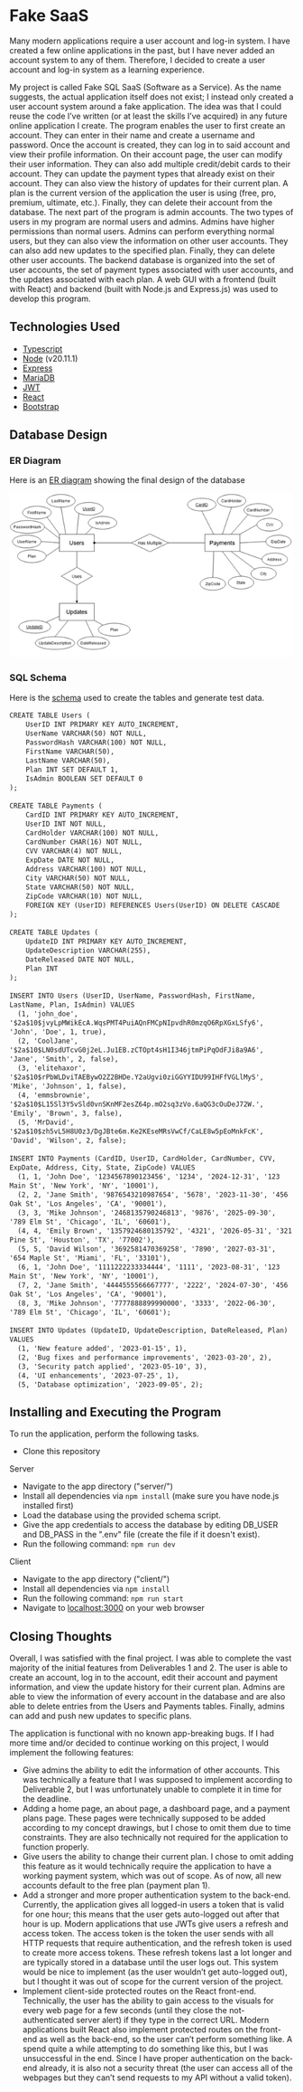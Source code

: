# Fake SaaS
Many modern applications require a user account and log-in system. I have created a few online applications in the past, but I have never added an account system to any of them. Therefore, I decided to create a user account and log-in system as a learning experience.

My project is called Fake SQL SaaS (Software as a Service). As the name suggests, the actual application itself does not exist; I instead only created a user account system around a fake application. The idea was that I could reuse the code I’ve written (or at least the skills I’ve acquired) in any future online application I create. The program enables the user to first create an account. They can enter in their name and create a username and password. Once the account is created, they can log in to said account and view their profile information. On their account page, the user can modify their user information. They can also add multiple credit/debit cards to their account. They can update the payment types that already exist on their account. They can also view the history of updates for their current plan. A plan is the current version of the application the user is using (free, pro, premium, ultimate, etc.). Finally, they can delete their account from the database. The next part of the program is admin accounts. The two types of users in my program are normal users and admins. Admins have higher permissions than normal users. Admins can perform everything normal users, but they can also view the information on other user accounts. They can also add new updates to the specified plan. Finally, they can delete other user accounts. The backend database is organized into the set of user accounts, the set of payment types associated with user accounts, and the updates associated with each plan. A web GUI with a frontend (built with React) and backend (built with Node.js and Express.js) was used to develop this program.

## Technologies Used
* [Typescript](https://www.typescriptlang.org/)
* [Node](https://nodejs.org/en) (v20.11.1)
* [Express](https://expressjs.com/)
* [MariaDB](https://mariadb.org/)
* [JWT](https://jwt.io/)
* [React](https://react.dev/)
* [Bootstrap](https://getbootstrap.com/)

## Database Design
### ER Diagram
Here is an [ER diagram](er_diagram.png) showing the final design of the database

![ER Diagram](er_diagram.png)

### SQL Schema
Here is the [schema](sql-schema.sql) used to create the tables and generate test data.

```
CREATE TABLE Users (
	UserID INT PRIMARY KEY AUTO_INCREMENT,
	UserName VARCHAR(50) NOT NULL,
	PasswordHash VARCHAR(100) NOT NULL,
	FirstName VARCHAR(50),
	LastName VARCHAR(50),
	Plan INT SET DEFAULT 1,
	IsAdmin BOOLEAN SET DEFAULT 0
);

CREATE TABLE Payments (
	CardID INT PRIMARY KEY AUTO_INCREMENT,
	UserID INT NOT NULL,
	CardHolder VARCHAR(100) NOT NULL,
	CardNumber CHAR(16) NOT NULL,
	CVV VARCHAR(4) NOT NULL,
	ExpDate DATE NOT NULL,
	Address VARCHAR(100) NOT NULL,
	City VARCHAR(50) NOT NULL,
	State VARCHAR(50) NOT NULL,
	ZipCode VARCHAR(10) NOT NULL,
	FOREIGN KEY (UserID) REFERENCES Users(UserID) ON DELETE CASCADE
);

CREATE TABLE Updates (
	UpdateID INT PRIMARY KEY AUTO_INCREMENT,
	UpdateDescription VARCHAR(255),
	DateReleased DATE NOT NULL,
	Plan INT
);

INSERT INTO Users (UserID, UserName, PasswordHash, FirstName, LastName, Plan, IsAdmin) VALUES
  (1, 'john_doe', '$2a$10$jvyLpMWikEcA.WqsPMT4PuiAQnFMCpNIpvdhR0mzqO6RpXGxLSfy6', 'John', 'Doe', 1, true),
  (2, 'CoolJane', '$2a$10$LN0sdUTcvG0j2eL.Ju1EB.zCTOpt4sH1I346jtmPiPqOdFJi8a9A6', 'Jane', 'Smith', 2, false),
  (3, 'elitehaxor', '$2a$10$rPbWLDviTAEBywO2Z2BHDe.Y2aUgvi0ziGGYYIDU99IHFfVGLlMyS', 'Mike', 'Johnson', 1, false),
  (4, 'emmsbrownie', '$2a$10$L15Sl3Y5vSld0vnSKnMF2esZ64p.mO2sq3zVo.6aQG3cOuDeJ72W.', 'Emily', 'Brown', 3, false),
  (5, 'MrDavid', '$2a$10$zh5vL5H8U0z3/DgJBte6m.Ke2KEseMRsVwCf/CaLE8w5pEoMnkFcK', 'David', 'Wilson', 2, false);

INSERT INTO Payments (CardID, UserID, CardHolder, CardNumber, CVV, ExpDate, Address, City, State, ZipCode) VALUES
  (1, 1, 'John Doe', '1234567890123456', '1234', '2024-12-31', '123 Main St', 'New York', 'NY', '10001'),
  (2, 2, 'Jane Smith', '9876543210987654', '5678', '2023-11-30', '456 Oak St', 'Los Angeles', 'CA', '90001'),
  (3, 3, 'Mike Johnson', '2468135790246813', '9876', '2025-09-30', '789 Elm St', 'Chicago', 'IL', '60601'),
  (4, 4, 'Emily Brown', '1357924680135792', '4321', '2026-05-31', '321 Pine St', 'Houston', 'TX', '77002'),
  (5, 5, 'David Wilson', '3692581470369258', '7890', '2027-03-31', '654 Maple St', 'Miami', 'FL', '33101'),
  (6, 1, 'John Doe', '1111222233334444', '1111', '2023-08-31', '123 Main St', 'New York', 'NY', '10001'),
  (7, 2, 'Jane Smith', '4444555566667777', '2222', '2024-07-30', '456 Oak St', 'Los Angeles', 'CA', '90001'),
  (8, 3, 'Mike Johnson', '7777888899990000', '3333', '2022-06-30', '789 Elm St', 'Chicago', 'IL', '60601');

INSERT INTO Updates (UpdateID, UpdateDescription, DateReleased, Plan) VALUES
  (1, 'New feature added', '2023-01-15', 1),
  (2, 'Bug fixes and performance improvements', '2023-03-20', 2),
  (3, 'Security patch applied', '2023-05-10', 3),
  (4, 'UI enhancements', '2023-07-25', 1),
  (5, 'Database optimization', '2023-09-05', 2);
```

## Installing and Executing the Program

To run the application, perform the following tasks.
* Clone this repository

Server
* Navigate to the app directory ("server/")
* Install all dependencies via ```npm install``` (make sure you have node.js installed first)
* Load the database using the provided schema script.
* Give the app credentials to access the database by editing DB_USER and DB_PASS in the ".env" file (create the file if it doesn't exist).
* Run the following command: ```npm run dev```
  
Client
* Navigate to the app directory ("client/")
* Install all dependencies via ```npm install```
* Run the following command: ```npm run start```
* Navigate to [localhost:3000](http://localhost:3000/) on your web browser

## Closing Thoughts
Overall, I was satisfied with the final project. I was able to complete the vast majority of the initial features from Deliverables 1 and 2. The user is able to create an account, log in to the account, edit their account and payment information, and view the update history for their current plan. Admins are able to view the information of every account in the database and are also able to delete entries from the Users and Payments tables. Finally, admins can add and push new updates to specific plans.

The application is functional with no known app-breaking bugs. If I had more time and/or decided to continue working on this project, I would implement the following features:
* Give admins the ability to edit the information of other accounts. This was technically a feature that I was supposed to implement according to Deliverable 2, but I was unfortunately unable to complete it in time for the deadline.
* Adding a home page, an about page, a dashboard page, and a payment plans page. These pages were technically supposed to be added according to my concept drawings, but I chose to omit them due to time constraints. They are also technically not required for the application to function properly.
* Give users the ability to change their current plan. I chose to omit adding this feature as it would technically require the application to have a working payment system, which was out of scope. As of now, all new accounts default to the free plan (payment plan 1).
* Add a stronger and more proper authentication system to the back-end. Currently, the application gives all logged-in users a token that is valid for one hour; this means that the user gets auto-logged out after that hour is up. Modern applications that use JWTs give users a refresh and access token. The access token is the token the user sends with all HTTP requests that require authentication, and the refresh token is used to create more access tokens. These refresh tokens last a lot longer and are typically stored in a database until the user logs out. This system would be nice to implement (as the user wouldn’t get auto-logged out), but I thought it was out of scope for the current version of the project.
* Implement client-side protected routes on the React front-end. Technically, the user has the ability to gain access to the visuals for every web page for a few seconds (until they close the not-authenticated server alert) if they type in the correct URL. Modern applications built React also implement protected routes on the front-end as well as the back-end, so the user can’t perform something like. A spend quite a while attempting to do something like this, but I was unsuccessful in the end. Since I have proper authentication on the back-end already, it is also not a security threat (the user can access all of the webpages but they can’t send requests to my API without a valid token).
